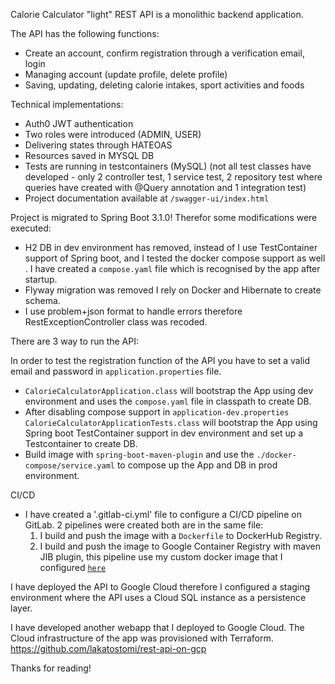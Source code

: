 Calorie Calculator "light" REST API is a monolithic backend application. 

The API has the following functions:

- Create an account, confirm registration through a verification email, login 
- Managing account (update profile, delete profile)
- Saving, updating, deleting calorie intakes, sport activities and foods

Technical implementations:

- Auth0 JWT authentication 
- Two roles were introduced (ADMIN, USER) 
- Delivering states through HATEOAS
- Resources saved in MYSQL DB
- Tests are running in testcontainers (MySQL) (not all test classes have developed - only 2 controller test, 1 service test, 2 repository test where queries have created with @Query annotation and 1 integration test)
- Project documentation available at `/swagger-ui/index.html`

Project is migrated to Spring Boot 3.1.0! Therefor some modifications were executed:

- H2 DB in dev environment has removed, instead of I use TestContainer support of Spring boot, and I tested the docker compose support as well . I have created a `compose.yaml` file which is recognised by the app after startup.
- Flyway migration was removed I rely on Docker and Hibernate to create schema.
- I use problem+json format to handle errors therefore RestExceptionController class was recoded.

There are 3 way to run the API:

In order to test the registration function of the API you have to set a valid email and password in `application.properties` file.

- `CalorieCalculatorApplication.class` will bootstrap the App using dev environment and uses the `compose.yaml` file in classpath to create DB.
- After disabling compose support in `application-dev.properties` `CalorieCalculatorApplicationTests.class` will bootstrap the App  using Spring boot TestContainer support in dev environment and set up a Testcontainer to create DB. 
- Build image with `spring-boot-maven-plugin` and use the `./docker-compose/service.yaml` to compose up the App and DB in prod environment.

CI/CD
- I have created a '.gitlab-ci.yml' file to configure a CI/CD pipeline on GitLab. 2 pipelines were created both are in the same file:
  1. I build and push the image with a `Dockerfile` to DockerHub Registry.
  2. I build and push the image to Google Container Registry with maven JIB plugin, this pipeline use my custom docker image that I configured [`here`](https://github.com/lakatostomi/rest-api-on-gcp/)

I have deployed the API to Google Cloud therefore I configured a staging environment where the API uses a Cloud SQL instance as a persistence layer.  

I have developed another webapp that I deployed to Google Cloud. The Cloud infrastructure of the app was provisioned with Terraform. https://github.com/lakatostomi/rest-api-on-gcp  

Thanks for reading!